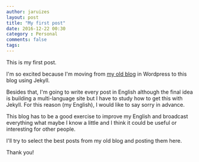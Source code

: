 ```yaml
---
author: jaruizes
layout: post
title: "My first post"
date: 2016-12-22 00:30
category : Personal
comments: false
tags:
---
```


This is my first post.  

I'm so excited because I'm moving from [my old blog](http://www.jaruiz.es) in Wordpress to this blog using Jekyll.  

Besides that, I'm going to write every post in English although the final idea is building a multi-language site but I have to study how to get this with Jekyll. For this reason (my English), I would like to say sorry in advance.  

This blog has to be a good exercise to improve my English and broadcast everything what maybe I know a little and I think it could be useful or interesting for other people.  

I'll try to select the best posts from my old blog and posting them here.     
   
Thank you!



